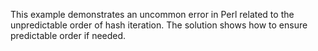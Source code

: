 This example demonstrates an uncommon error in Perl related to the unpredictable order of hash iteration.  The solution shows how to ensure predictable order if needed.